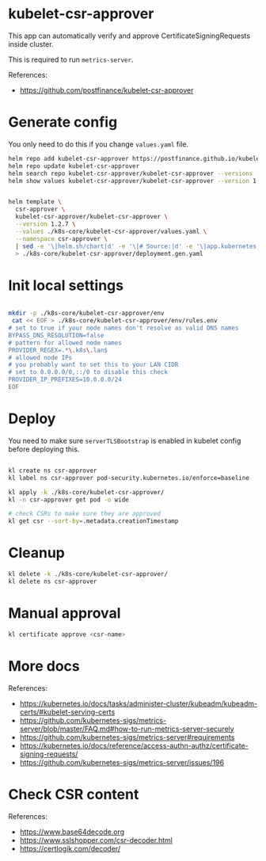 
# kubelet-csr-approver

This app can automatically verify and approve CertificateSigningRequests inside cluster.

This is required to run `metrics-server`.

References:
- https://github.com/postfinance/kubelet-csr-approver

# Generate config

You only need to do this if you change `values.yaml` file.

```bash
helm repo add kubelet-csr-approver https://postfinance.github.io/kubelet-csr-approver
helm repo update kubelet-csr-approver
helm search repo kubelet-csr-approver/kubelet-csr-approver --versions --devel | head
helm show values kubelet-csr-approver/kubelet-csr-approver --version 1.2.7 > ./k8s-core/kubelet-csr-approver/default-values.yaml
```

```bash

helm template \
  csr-approver \
  kubelet-csr-approver/kubelet-csr-approver \
  --version 1.2.7 \
  --values ./k8s-core/kubelet-csr-approver/values.yaml \
  --namespace csr-approver \
  | sed -e '\|helm.sh/chart|d' -e '\|# Source:|d' -e '\|app.kubernetes.io/managed-by: Helm|d' -e '\|app.kubernetes.io/instance:|d' -e '\|app.kubernetes.io/version|d' \
  > ./k8s-core/kubelet-csr-approver/deployment.gen.yaml

```

# Init local settings

```bash

mkdir -p ./k8s-core/kubelet-csr-approver/env
 cat << EOF > ./k8s-core/kubelet-csr-approver/env/rules.env
# set to true if your node names don't resolve as valid DNS names
BYPASS_DNS_RESOLUTION=false
# pattern for allowed node names
PROVIDER_REGEX=.*\.k8s\.lan$
# allowed node IPs
# you probably want to set this to your LAN CIDR
# set to 0.0.0.0/0,::/0 to disable this check
PROVIDER_IP_PREFIXES=10.0.0.0/24
EOF

```

# Deploy

You need to make sure `serverTLSBootstrap` is enabled in kubelet config before deploying this.

```bash

kl create ns csr-approver
kl label ns csr-approver pod-security.kubernetes.io/enforce=baseline

kl apply -k ./k8s-core/kubelet-csr-approver/
kl -n csr-approver get pod -o wide

# check CSRs to make sure they are approved
kl get csr --sort-by=.metadata.creationTimestamp

```

# Cleanup

```bash
kl delete -k ./k8s-core/kubelet-csr-approver/
kl delete ns csr-approver
```

# Manual approval

```bash
kl certificate approve <csr-name>
```

# More docs

References:
- https://kubernetes.io/docs/tasks/administer-cluster/kubeadm/kubeadm-certs/#kubelet-serving-certs
- https://github.com/kubernetes-sigs/metrics-server/blob/master/FAQ.md#how-to-run-metrics-server-securely
- https://github.com/kubernetes-sigs/metrics-server#requirements
- https://kubernetes.io/docs/reference/access-authn-authz/certificate-signing-requests/
- https://github.com/kubernetes-sigs/metrics-server/issues/196

# Check CSR content

References:
- https://www.base64decode.org
- https://www.sslshopper.com/csr-decoder.html
- https://certlogik.com/decoder/

